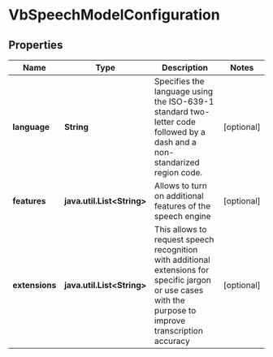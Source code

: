
# VbSpeechModelConfiguration

## Properties
Name | Type | Description | Notes
------------ | ------------- | ------------- | -------------
**language** | **String** | Specifies the language using the ISO-639-1 standard two-letter code followed by a dash and a non-standarized region code. |  [optional]
**features** | **java.util.List&lt;String&gt;** | Allows to turn on additional features of the speech engine |  [optional]
**extensions** | **java.util.List&lt;String&gt;** | This allows to request speech recognition with additional extensions for specific jargon or use cases with the purpose to improve transcription accuracy |  [optional]



